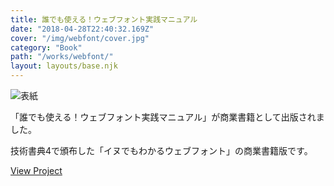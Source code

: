 ```yaml
---
title: 誰でも使える！ウェブフォント実践マニュアル
date: "2018-04-28T22:40:32.169Z"
cover: "/img/webfont/cover.jpg"
category: "Book"
path: "/works/webfont/"
layout: layouts/base.njk
---
```


![表紙](/img/webfont/cover.jpg)

「誰でも使える！ウェブフォント実践マニュアル」が商業書籍として出版されました。

技術書典4で頒布した「イヌでもわかるウェブフォント」の商業書籍版です。

[View Project](https://nextpublishing.jp/book/9900.html)
